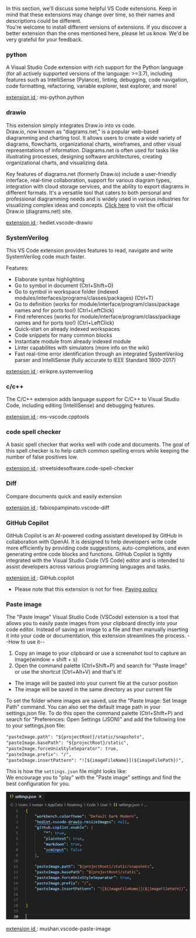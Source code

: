 In this section, we'll discuss some helpful VS Code extensions. Keep in mind that these extensions may change over time, so their names and descriptions could be different.   
You're welcome to install different versions of extensions. If you discover a better extension than the ones mentioned here, please let us know. We'd be very grateful for your feedback.

### python
A Visual Studio Code extension with rich support for the Python language (for all actively supported versions of the language: >=3.7), including features such as IntelliSense (Pylance), linting, debugging, code navigation, code formatting, refactoring, variable explorer, test explorer, and more!  

<u> extension id </u>: ms-python.python

### drawio
This extension simply integrates Draw.io into vs code.  
Draw.io, now known as "diagrams.net," is a popular web-based diagramming and charting tool. It allows users to create a wide variety of diagrams, flowcharts, organizational charts, wireframes, and other visual representations of information. Diagrams.net is often used for tasks like illustrating processes, designing software architectures, creating organizational charts, and visualizing data.

Key features of diagrams.net (formerly Draw.io) include a user-friendly interface, real-time collaboration, support for various diagram types, integration with cloud storage services, and the ability to export diagrams in different formats. It's a versatile tool that caters to both personal and professional diagramming needs and is widely used in various industries for visualizing complex ideas and concepts.
[Click here](https://app.diagrams.net/) to visit the official Draw.io (diagrams.net) site.


<u> extension id </u>: hediet.vscode-drawio

### SystemVerilog
This VS Code extension provides features to read, navigate and write SystemVerilog code much faster.

Features:
- Elaborate syntax highlighting
- Go to symbol in document (Ctrl+Shift+O)
- Go to symbol in workspace folder (indexed modules/interfaces/programs/classes/packages) (Ctrl+T)
- Go to definition (works for module/interface/program/class/package names and for ports too!) (Ctrl+LeftClick)
- Find references (works for module/interface/program/class/package names and for ports too!) (Ctrl+LeftClick)
- Quick-start on already indexed workspaces
- Code snippets for many common blocks
- Instantiate module from already indexed module
- Linter capabilites with simulators (more info on the wiki)
- Fast real-time error identification through an integrated SystemVerilog parser and IntelliSense (fully accurate to IEEE Standard 1800-2017)     

<u> extension id </u>: eirikpre.systemverilog

### c/c++
The C/C++ extension adds language support for C/C++ to Visual Studio Code, including editing (IntelliSense) and debugging features.   

<u> extension id </u>: ms-vscode.cpptools

### code spell checker
A basic spell checker that works well with code and documents.
The goal of this spell checker is to help catch common spelling errors while keeping the number of false positives low.

<u> extension id </u>: streetsidesoftware.code-spell-checker

### Diff
Compare documents quick and easily extension   

<u> extension id </u>: fabiospampinato.vscode-diff

### GitHub Copilot
GitHub Copilot is an AI-powered coding assistant developed by GitHub in collaboration with OpenAI. It is designed to help developers write code more efficiently by providing code suggestions, auto-completions, and even generating entire code blocks and functions. GitHub Copilot is tightly integrated with the Visual Studio Code (VS Code) editor and is intended to assist developers across various programming languages and tasks.

<u> extension id </u>: GitHub.copilot

* Please note that this extension is not for free. [Paying policy](https://docs.github.com/en/billing/managing-billing-for-github-copilot/about-billing-for-github-copilot)

### Paste image
The "Paste Image" Visual Studio Code (VSCode) extension is a tool that allows you to easily paste images from your clipboard directly into your code editor. Instead of saving an image to a file and then manually inserting it into your code or documentation, this extension streamlines the process.
 --How to use it--
 1. Copy an image to your clipboard or use a screenshot tool to capture an image(window + shift + s)
 2. Open the command palette (Ctrl+Shift+P) and search for "Paste Image" or use the shortcut (Ctrl+Alt+V)
 and that's it!

 - The image will be pasted into your current file at the cursor position
 - The image will be saved in the same directory as your current file

To set the folder where images are saved, use the "Paste Image: Set Image Path" command. You can also set the default image path in your settings.json file. To do this open the command palette (Ctrl+Shift+P) and search for "Preferences: Open Settings (JSON)" and add the following line to your settings.json file:
```
"pasteImage.path": "${projectRoot}/static/snapshots",
"pasteImage.basePath": "${projectRoot}/static",
"pasteImage.forceUnixStyleSeparator": true,
"pasteImage.prefix": "/",
"pasteImage.insertPattern": "![${imageFileName}](${imageFilePath})",
```

This is how the `settings.json` file might looks like:   
We encourage you to "play" with the "Paste image" settings and find the best configuration for you.

![settings_json.png](/snapshots/settings_json.png)

<u> extension id </u>: mushan.vscode-paste-image 